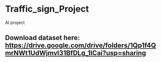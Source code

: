 # Traffic_sign_Project
AI project
## Download dataset here: https://drive.google.com/drive/folders/1Qp1f4QmrNWt1UdWjmvI31BfDLg_1ICai?usp=sharing
